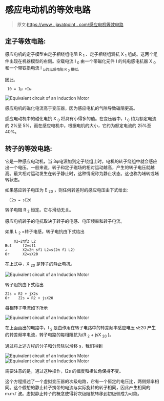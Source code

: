 # 感应电动机的等效电路

> 原文:[https://www . javatpoint . com/感应电机等效电路](https://www.javatpoint.com/equivalent-circuit-of-an-induction-motor)

## 定子等效电路:

感应电机的定子模型由定子相绕组电阻 R <sub>1</sub> 、定子相绕组漏抗 X <sub>1</sub> 组成。这两个组件出现在机器模型的右侧。空载电流 I <sub>0</sub> 由一个带磁化元件 I 的纯电感电抗器 X <sub>0</sub> 和一个带铁损电流 I <sub>ω的无感电阻 R <sub>0</sub> 模拟。</sub>

因此，

```
 I0 = Iµ +Iω

```

![Equivalent circuit of an Induction Motor](../Images/7d4dd52877423da06d4aef2f4342bfed.png)

感应电机的磁化电流高于变压器，因为感应电机的气隙导致磁阻更高。

感应电动机中的磁化电抗 X <sub>0</sub> 将具有小得多的值。在变压器中，I <sub>0</sub> 约为额定电流的 2%至 5%，而在感应电机中，根据电机的大小，它约为额定电流的 25%至 40%。

## 转子的等效电路:

它是一种感应电动机，当 3φ电源加到定子绕组上时，电机的转子绕组中就会感应出一个电压。一般来说，转子和定子磁场的相对运动越高，产生的转子电压就越高。最大相对运动发生在转子静止时，这种情况称为静止状态。这也称为堵转或堵转状态。

如果感应转子电压为 E <sub>20</sub> ，则任何转差时的感应电压由下式给出:

```
  E2s = sE20

```

转子电阻 R <sub>2</sub> 恒定。它与滑动无关。

感应电机转子的电抗取决于转子的电感、电压频率和转子电流。

如果 L <sub>2</sub> =转子电感，转子电抗由下式给出

```
	X2=2πf2 L2
But		f2=sf1
∴		X2=2π sf1 L2=s(2π f1 L2)
Or		X2=sX20

```

在上式中，X <sub>20</sub> 是转子的静止电抗。

![Equivalent circuit of an Induction Motor](../Images/e6aff41fe7365c5c1ade8064bd812523.png)

转子阻抗由下式给出

```
Z2s = R2 + jX2s
Or    Z2s = R2 + jsX20

```

每相转子电流如下所示

![Equivalent circuit of an Induction Motor](../Images/9e8772af8dc80974ca21dcd3da23c669.png)

在上面画出的电路中，I <sub>2</sub> 是由作用在转子电路中的转差频率感应电压 sE20 产生的转差频率电流，转子电路的每相阻抗为(R <sub>2</sub> + jsX <sub>20</sub> )。

通过将上述方程的分子和分母除以滑移 s，我们得到

![Equivalent circuit of an Induction Motor](../Images/8cd3e15dd5b748fec8c11fb6a08356cc.png)
![Equivalent circuit of an Induction Motor](../Images/aecea85ad393348451ece8f90e2c3126.png)

需要注意的是，通过这种操作，I2s 的幅度和相位角保持不变。

这个方程描述了一个虚拟变压器的次级电路，它有一个恒定的电压比，两侧频率相同。这个假想的静止转子携带的电流与实际旋转的转子相同，因此产生相同的 m.m.f 波。虚拟静止转子的概念使得将次级阻抗转移到初级侧成为可能。